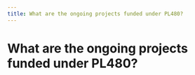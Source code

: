 ```yaml
---
title: What are the ongoing projects funded under PL480?
---
```


# What are the ongoing projects funded under PL480?
